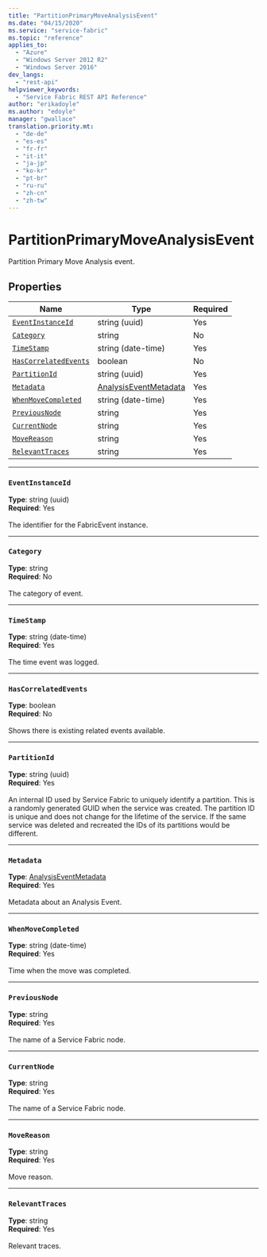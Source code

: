 ```yaml
---
title: "PartitionPrimaryMoveAnalysisEvent"
ms.date: "04/15/2020"
ms.service: "service-fabric"
ms.topic: "reference"
applies_to: 
  - "Azure"
  - "Windows Server 2012 R2"
  - "Windows Server 2016"
dev_langs: 
  - "rest-api"
helpviewer_keywords: 
  - "Service Fabric REST API Reference"
author: "erikadoyle"
ms.author: "edoyle"
manager: "gwallace"
translation.priority.mt: 
  - "de-de"
  - "es-es"
  - "fr-fr"
  - "it-it"
  - "ja-jp"
  - "ko-kr"
  - "pt-br"
  - "ru-ru"
  - "zh-cn"
  - "zh-tw"
---
```

# PartitionPrimaryMoveAnalysisEvent

Partition Primary Move Analysis event.

## Properties
| Name | Type | Required |
| --- | --- | --- |
| [`EventInstanceId`](#eventinstanceid) | string (uuid) | Yes |
| [`Category`](#category) | string | No |
| [`TimeStamp`](#timestamp) | string (date-time) | Yes |
| [`HasCorrelatedEvents`](#hascorrelatedevents) | boolean | No |
| [`PartitionId`](#partitionid) | string (uuid) | Yes |
| [`Metadata`](#metadata) | [AnalysisEventMetadata](sfclient-model-analysiseventmetadata.md) | Yes |
| [`WhenMoveCompleted`](#whenmovecompleted) | string (date-time) | Yes |
| [`PreviousNode`](#previousnode) | string | Yes |
| [`CurrentNode`](#currentnode) | string | Yes |
| [`MoveReason`](#movereason) | string | Yes |
| [`RelevantTraces`](#relevanttraces) | string | Yes |

____
### `EventInstanceId`
__Type__: string (uuid) <br/>
__Required__: Yes<br/>
<br/>
The identifier for the FabricEvent instance.

____
### `Category`
__Type__: string <br/>
__Required__: No<br/>
<br/>
The category of event.

____
### `TimeStamp`
__Type__: string (date-time) <br/>
__Required__: Yes<br/>
<br/>
The time event was logged.

____
### `HasCorrelatedEvents`
__Type__: boolean <br/>
__Required__: No<br/>
<br/>
Shows there is existing related events available.

____
### `PartitionId`
__Type__: string (uuid) <br/>
__Required__: Yes<br/>
<br/>
An internal ID used by Service Fabric to uniquely identify a partition. This is a randomly generated GUID when the service was created. The partition ID is unique and does not change for the lifetime of the service. If the same service was deleted and recreated the IDs of its partitions would be different.

____
### `Metadata`
__Type__: [AnalysisEventMetadata](sfclient-model-analysiseventmetadata.md) <br/>
__Required__: Yes<br/>
<br/>
Metadata about an Analysis Event.

____
### `WhenMoveCompleted`
__Type__: string (date-time) <br/>
__Required__: Yes<br/>
<br/>
Time when the move was completed.

____
### `PreviousNode`
__Type__: string <br/>
__Required__: Yes<br/>
<br/>
The name of a Service Fabric node.

____
### `CurrentNode`
__Type__: string <br/>
__Required__: Yes<br/>
<br/>
The name of a Service Fabric node.

____
### `MoveReason`
__Type__: string <br/>
__Required__: Yes<br/>
<br/>
Move reason.

____
### `RelevantTraces`
__Type__: string <br/>
__Required__: Yes<br/>
<br/>
Relevant traces.
